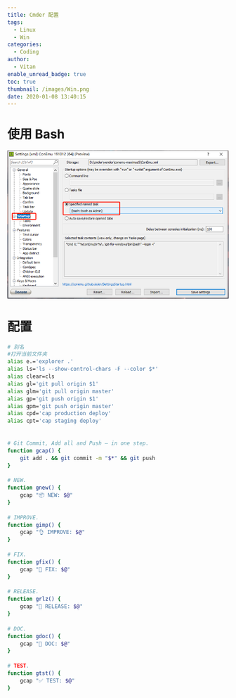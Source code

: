```yaml
---
title: Cmder 配置
tags:
  - Linux
  - Win
categories:
  - Coding
author:
  - Vitan
enable_unread_badge: true
toc: true
thumbnail: /images/Win.png
date: 2020-01-08 13:40:15
---
```

# 使用 Bash

![](https://raw.githubusercontent.com/ivitan/Picture/master/images/cmder_bash.png)

# 配置

```bash D:\cmder\config\user_profile.sh
# 别名
#打开当前文件夹
alias e.='explorer .'
alias ls='ls --show-control-chars -F --color $*'
alias clear=cls
alias gl='git pull origin $1'
alias glm='git pull origin master'
alias gp='git push origin $1'
alias gpm='git push origin master'
alias cpd='cap production deploy'
alias cpt='cap staging deploy'


# Git Commit, Add all and Push — in one step.
function gcap() {
    git add . && git commit -m "$*" && git push
}

# NEW.
function gnew() {
    gcap "📦 NEW: $@"
}

# IMPROVE.
function gimp() {
    gcap "👌 IMPROVE: $@"
}

# FIX.
function gfix() {
    gcap "🐛 FIX: $@"
}

# RELEASE.
function grlz() {
    gcap "🚀 RELEASE: $@"
}

# DOC.
function gdoc() {
    gcap "📖 DOC: $@"
}

# TEST.
function gtst() {
    gcap "✅ TEST: $@"
}
```